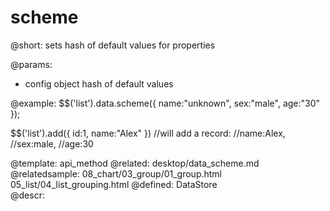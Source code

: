 scheme
=============


@short:
	sets hash of default values for properties

@params:
- config		object		hash of default values

@example:
$$('list').data.scheme({
		name:"unknown", 
		sex:"male",
		age:"30"
});

$$('list').add({
		id:1,
		name:"Alex"
})
//will add a record:
//name:Alex,
//sex:male,
//age:30

@template:	api_method
@related: 
	desktop/data_scheme.md
@relatedsample:
	08_chart/03_group/01_group.html
    05_list/04_list_grouping.html
@defined:	DataStore	
@descr:



